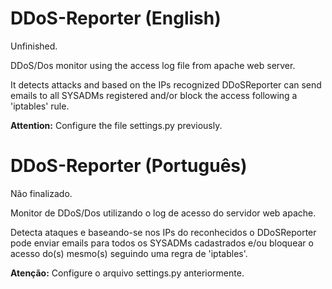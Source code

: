DDoS-Reporter (English)
=============

Unfinished.

DDoS/Dos monitor using the access log file from apache web server.

It detects attacks and based on the IPs recognized DDoSReporter can send emails to all
SYSADMs registered and/or block the access following a 'iptables' rule.

<b>Attention:</b> Configure the file settings.py previously.

DDoS-Reporter (Português)
=============

Não finalizado.

Monitor de DDoS/Dos utilizando o log de acesso do servidor web apache.

Detecta ataques e baseando-se nos IPs do reconhecidos o DDoSReporter pode enviar emails para todos os 
SYSADMs cadastrados e/ou bloquear o acesso do(s) mesmo(s) seguindo uma regra de 'iptables'.

<b>Atenção:</b> Configure o arquivo settings.py anteriormente.